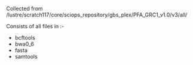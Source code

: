 Collected from /lustre/scratch117/core/sciops_repository/gbs_plex/PFA_GRC1_v1.0/v3/all/

Consists of all files in :-
- bcftools
- bwa0_6
- fasta
- samtools

